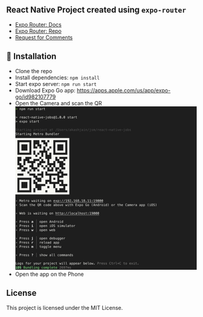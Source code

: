 ## React Native Project created using `expo-router`

- [Expo Router: Docs](https://expo.github.io/router)
- [Expo Router: Repo](https://github.com/expo/router)
- [Request for Comments](https://github.com/expo/router/discussions/1)

## 🚀 Installation

- Clone the repo
- Install dependencies: `npm install`
- Start expo server: `npm run start`
- Download Expo Go app: https://apps.apple.com/us/app/expo-go/id982107779
- Open the Camera and scan the QR
  ![qr_code_terminal](screenshots/qr_code_terminal.png)
- Open the app on the Phone

## License

This project is licensed under the MIT License.

